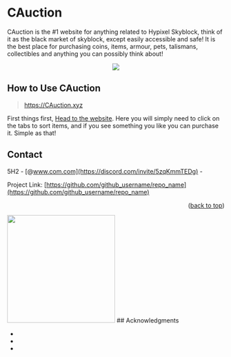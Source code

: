 <div align="center">
</div>

# CAuction
CAuction is the #1 website for anything related to Hypixel Skyblock, think of it as the black market of skyblock, except easily accessible and safe! It is the best place for purchasing coins, items, armour, pets, talismans, collectibles and anything you can possibly think about!

<div align="center">
	<img src="https://cdn.discordapp.com/attachments/1132590546859339856/1139379354607030292/favicon.png">
</div>


## How to Use CAuction
>  https://CAuction.xyz

First things first, [Head to the website](https://cauction.xyz). Here you will simply need to click on the tabs to sort items, and if you see something you like you can purchase it. Simple as that!

[zip]: https://github.com/iwiedenm/jekyll-theme-massively-src/archive/master.zip
[local]: http://127.0.0.1:4000/
[jekyll]: https://jekyllrb.com/

## Contact

5H2 - [@www.com.com](https://discord.com/invite/5zqKmmTEDg) - 

Project Link: [https://github.com/github_username/repo_name](https://github.com/github_username/repo_name)

<p align="right">(<a href="#readme-top">back to top</a>)</p>

 <img src="[url](https://logowik.com/content/uploads/images/discord-new-20218785.jpg)" width="250" height="250">
<!-- ACKNOWLEDGMENTS -->
## Acknowledgments

* []()
* []()
* []()
